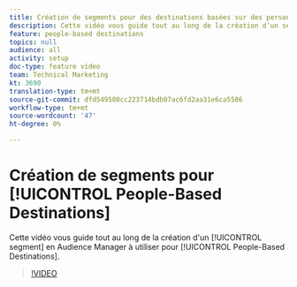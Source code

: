 ```yaml
---
title: Création de segments pour des destinations basées sur des personnes dans Adobe Audience Manager
description: Cette vidéo vous guide tout au long de la création d’un segment dans l’Audience Manager à utiliser pour les destinations basées sur les personnes.
feature: people-based destinations
topics: null
audience: all
activity: setup
doc-type: feature video
team: Technical Marketing
kt: 3690
translation-type: tm+mt
source-git-commit: dfd549508cc223714bdb07ac6fd2aa31e6ca5586
workflow-type: tm+mt
source-wordcount: '47'
ht-degree: 0%

---
```



# Création de segments pour [!UICONTROL People-Based Destinations]

Cette vidéo vous guide tout au long de la création d&#39;un [!UICONTROL segment] en Audience Manager à utiliser pour [!UICONTROL People-Based Destinations].

>[!VIDEO](https://video.tv.adobe.com/v/29236/?quality=12)
